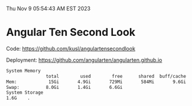 Thu Nov  9 05:54:43 AM EST 2023

# Angular Ten Second Look

Code: https://github.com/kusl/angulartensecondlook

Deployment: https://github.com/angularten/angularten.github.io

```bash
System Memory
               total        used        free      shared  buff/cache   available
Mem:            15Gi       4.9Gi       729Mi       584Mi       9.6Gi       9.5Gi
Swap:          8.0Gi       1.4Gi       6.6Gi
System Storage
1.6G	.
